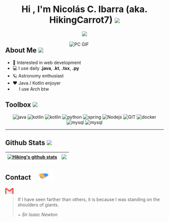 <h1 align="center">Hi , I'm Nicolás C. Ibarra (aka. HikingCarrot7) <img src="https://media.giphy.com/media/hvRJCLFzcasrR4ia7z/giphy.gif" width="35"></h1>

<p align="center">
  <a href="https://github.com/DenverCoder1/readme-typing-svg">
    <img src="https://readme-typing-svg.herokuapp.com?color=%2336BCF7&lines=Software+engineering+student;Always+learning+new+things">
    </img>
  </a>
</p>

<img align="right" alt="PC GIF" src="https://i.giphy.com/media/VI2UC13hwWin1MIfmi/giphy.gif" width="300px" />

## About Me <img src="https://github.com/TheDudeThatCode/TheDudeThatCode/blob/master/Assets/Developer.gif" width="45px">

- 🔭 Interested in web development
- 💻 I use daily **.java**, **.kt**, **.tsx**, **.py**
- 🪐 Astronomy enthusiast
- ❤️ Java / Kotlin enjoyer
- <img src="https://www.vectorlogo.zone/logos/archlinux/archlinux-icon.svg" width="16" height="16"/> I use Arch btw

## Toolbox <img src = "https://media2.giphy.com/media/QssGEmpkyEOhBCb7e1/giphy.gif?cid=ecf05e47a0n3gi1bfqntqmob8g9aid1oyj2wr3ds3mg700bl&rid=giphy.gif" width = 32px>

<p align="center">
  <img src="https://www.vectorlogo.zone/logos/java/java-icon.svg" alt="java" width="65" height="65"/> 
  <img src="https://www.vectorlogo.zone/logos/kotlinlang/kotlinlang-icon.svg" alt="kotlin" width="55" height="55"/>
  <img src="https://www.vectorlogo.zone/logos/reactjs/reactjs-icon.svg" alt="kotlin" width="55" height="55"/>
  <img src="https://www.vectorlogo.zone/logos/python/python-icon.svg" alt="python" width="55" height="55"/>
  <img src="https://www.vectorlogo.zone/logos/springio/springio-icon.svg" alt="spring" width="55" height="55"/>
  <img src="https://www.vectorlogo.zone/logos/nodejs/nodejs-icon.svg" alt="Nodejs" width="55" height="55"/>
  <img src="https://www.vectorlogo.zone/logos/git-scm/git-scm-icon.svg" alt="GIT" width="55" height="55"/> 
  <img src="https://www.vectorlogo.zone/logos/docker/docker-official.svg" alt="docker" width="60" height="50"/>
  <img src="https://www.vectorlogo.zone/logos/mysql/mysql-icon.svg" alt="mysql" width="45" height="55"/>
  <img src="https://www.vectorlogo.zone/logos/linux/linux-icon.svg" alt="mysql" width="45" height="55"/>
</p>

---

## Github Stats <img src='https://media1.giphy.com/media/du3J3cXyzhj75IOgvA/giphy.gif?cid=ecf05e47x2g034i9pzwtzzsd3xgg2w9nr94t4tflbbgo3008&rid=giphy.gif' width='25px'>

| <a href="https://github.com/hikingcarrot7/github-readme-stats"><img align="center" src="https://github-readme-stats.vercel.app/api?username=hikingcarrot7&show_icons=true&include_all_commits=true&theme=buefy&hide_border=true" alt="Hiking's github stats" /></a> | <a href="https://github.com/anuraghazra/github-readme-stats"><img align="center" src="https://github-readme-stats.vercel.app/api/top-langs/?username=hikingcarrot7&layout=compact&theme=buefy&hide_border=true" /></a> |
| ------------------------------------------------------------------------------------------------------------------------------------------------------------------------------------------------------------------------------------------------------------------- | ---------------------------------------------------------------------------------------------------------------------------------------------------------------------------------------------------------------------- |

## Contact <img src="https://github.com/SatYu26/SatYu26/blob/master/Assets/Handshake.gif" height="32px">

<a href="mailto:ricardoibarra2044@gmail.com?Subject=Aqui%20el%20asunto%20del%20mail">
  <img align="left" alt="Nicolás' Gmail" title="Gmail | Nicolás" width="26px" src="https://github.com/SatYu26/SatYu26/blob/master/Assets/Gmail.svg" />
</a>

<br>

> If I have seen farther than others, it is because I was standing on the shoulders of giants.
>
> ~ <cite>Sir Isaac Newton</cite>

